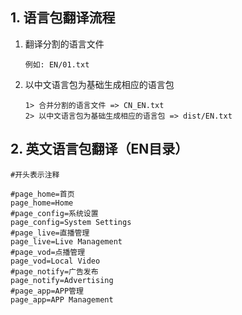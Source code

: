 ## 1. 语言包翻译流程
1. 翻译分割的语言文件
    ```
    例如: EN/01.txt
    ```
2. 以中文语言包为基础生成相应的语言包
    ```
    1> 合并分割的语言文件 => CN_EN.txt
    2> 以中文语言包为基础生成相应的语言包 => dist/EN.txt
    ```

## 2. 英文语言包翻译（EN目录）

```#开头表示注释```

```
#page_home=首页
page_home=Home
#page_config=系统设置
page_config=System Settings
#page_live=直播管理
page_live=Live Management
#page_vod=点播管理
page_vod=Local Video
#page_notify=广告发布
page_notify=Advertising
#page_app=APP管理
page_app=APP Management
```